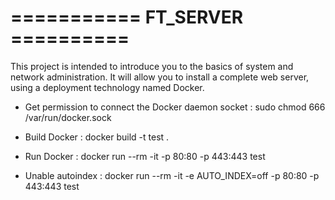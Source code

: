 # =========== FT_SERVER ==========

This project is intended to introduce you to the basics of system and network administration. It will allow you to install a complete web server, using a deployment technology named Docker.

* Get permission to connect the Docker daemon socket : sudo chmod 666 /var/run/docker.sock

* Build Docker : docker build -t test .

* Run Docker : docker run --rm -it -p 80:80 -p 443:443 test

* Unable autoindex : docker run --rm -it -e AUTO_INDEX=off -p 80:80 -p 443:443 test